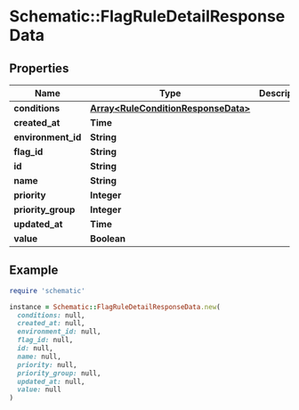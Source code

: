 # Schematic::FlagRuleDetailResponseData

## Properties

| Name | Type | Description | Notes |
| ---- | ---- | ----------- | ----- |
| **conditions** | [**Array&lt;RuleConditionResponseData&gt;**](RuleConditionResponseData.md) |  |  |
| **created_at** | **Time** |  |  |
| **environment_id** | **String** |  |  |
| **flag_id** | **String** |  |  |
| **id** | **String** |  |  |
| **name** | **String** |  |  |
| **priority** | **Integer** |  |  |
| **priority_group** | **Integer** |  | [optional] |
| **updated_at** | **Time** |  |  |
| **value** | **Boolean** |  |  |

## Example

```ruby
require 'schematic'

instance = Schematic::FlagRuleDetailResponseData.new(
  conditions: null,
  created_at: null,
  environment_id: null,
  flag_id: null,
  id: null,
  name: null,
  priority: null,
  priority_group: null,
  updated_at: null,
  value: null
)
```

